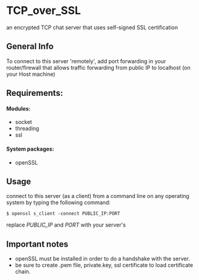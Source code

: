 # TCP_over_SSL
an encrypted TCP chat server that uses self-signed SSL certification

## General Info
To connect to this server 'remotely', add port forwarding in your router/firewall
that allows traffic forwarding from public IP to localhost (on your Host machine)

## Requirements:
#### Modules:
* socket
* threading
* ssl
#### System packages:
* openSSL

## Usage
connect to this server (as a client) from
a command line on any operating system by
typing the following command:

`$ openssl s_client -connect PUBLIC_IP:PORT`

replace *PUBLIC_IP* and *PORT* with your server's

## Important notes
* openSSL must be installed in order to do a handshake with the server.
* be sure to create .pem file, private.key, ssl certificate to
load certificate chain.
